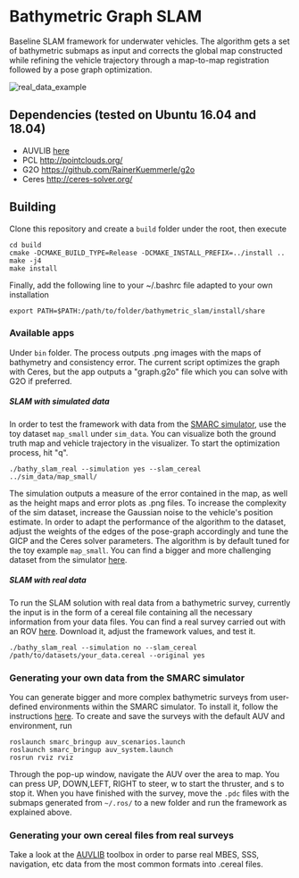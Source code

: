 # Bathymetric Graph SLAM

Baseline SLAM framework for underwater vehicles.
The algorithm gets a set of bathymetric submaps as input and corrects the global map constructed while refining the vehicle trajectory through a map-to-map registration followed by a pose graph optimization. 

![real_data_example](https://github.com/ignaciotb/bathymetric_slam/blob/master/img/graph_borno.png)

## Dependencies (tested on Ubuntu 16.04 and 18.04)
* AUVLIB [here](https://github.com/nilsbore/auvlib) 
* PCL  http://pointclouds.org/
* G2O https://github.com/RainerKuemmerle/g2o
* Ceres http://ceres-solver.org/

## Building

Clone this repository and create a `build` folder under the root, then execute
```
cd build
cmake -DCMAKE_BUILD_TYPE=Release -DCMAKE_INSTALL_PREFIX=../install ..
make -j4
make install
```

Finally, add the following line to your ~/.bashrc file adapted to your own installation
```
export PATH=$PATH:/path/to/folder/bathymetric_slam/install/share
```
### Available apps
Under `bin` folder.
The process outputs .png images with the maps of bathymetry and consistency error.
The current script optimizes the graph with Ceres, but the app outputs a "graph.g2o" file which you can solve with G2O if preferred. 

##### SLAM with simulated data
In order to test the framework with data from the [SMARC simulator](https://github.com/smarc-project), use the toy dataset `map_small` under `sim_data`. 
You can visualize both the ground truth map and vehicle trajectory in the visualizer. To start the optimization process, hit "q".
```
./bathy_slam_real --simulation yes --slam_cereal ../sim_data/map_small/
```
The simulation outputs a measure of the error contained in the map, as well as the height maps and error plots as .png files.
To increase the complexity of the sim dataset, increase the Gaussian noise to the vehicle's position estimate.
In order to adapt the performance of the algorithm to the dataset, adjust the weights of the edges of the pose-graph accordingly and tune the GICP and the Ceres solver parameters.
The algorithm is by default tuned for the toy example `map_small`.
You can find a bigger and more challenging dataset from the simulator [here](https://strands.pdc.kth.se/public/IROS-2019-Bathymetry/).

##### SLAM with real data
To run the SLAM solution with real data from a bathymetric survey, currently the input is in the form of a cereal file containing all the necessary information from your data files.
You can find a real survey carried out with an ROV [here](https://strands.pdc.kth.se/public/IROS-2019-Bathymetry/). Download it, adjust the framework values, and test it.
```
./bathy_slam_real --simulation no --slam_cereal /path/to/datasets/your_data.cereal --original yes
```

### Generating your own data from the SMARC simulator
You can generate bigger and more complex bathymetric surveys from user-defined environments within the SMARC simulator.
To install it, follow the instructions [here](https://github.com/smarc-project/rosinstall).
To create and save the surveys with the default AUV and environment, run
```
roslaunch smarc_bringup auv_scenarios.launch
roslaunch smarc_bringup auv_system.launch
rosrun rviz rviz
```
Through the pop-up window, navigate the AUV over the area to map. You can press UP, DOWN,LEFT, RIGHT to steer, w to start the thruster, and s to stop it.
When you have finished with the survey, move the `.pdc` files with the submaps generated from `~/.ros/` to a new folder and run the framework as explained above.

### Generating your own cereal files from real surveys
Take a look at the [AUVLIB](https://github.com/nilsbore/auvlib) toolbox in order to parse real MBES, SSS, navigation, etc data from the most common formats into .cereal files.
